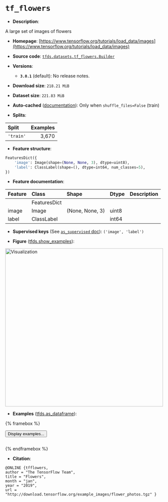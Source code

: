 <div itemscope itemtype="http://schema.org/Dataset">
  <div itemscope itemprop="includedInDataCatalog" itemtype="http://schema.org/DataCatalog">
    <meta itemprop="name" content="TensorFlow Datasets" />
  </div>
  <meta itemprop="name" content="tf_flowers" />
  <meta itemprop="description" content="A large set of images of flowers&#10;&#10;To use this dataset:&#10;&#10;```python&#10;import tensorflow_datasets as tfds&#10;&#10;ds = tfds.load(&#x27;tf_flowers&#x27;, split=&#x27;train&#x27;)&#10;for ex in ds.take(4):&#10;  print(ex)&#10;```&#10;&#10;See [the guide](https://www.tensorflow.org/datasets/overview) for more&#10;informations on [tensorflow_datasets](https://www.tensorflow.org/datasets).&#10;&#10;&lt;img src=&quot;https://storage.googleapis.com/tfds-data/visualization/fig/tf_flowers-3.0.1.png&quot; alt=&quot;Visualization&quot; width=&quot;500px&quot;&gt;&#10;&#10;" />
  <meta itemprop="url" content="https://www.tensorflow.org/datasets/catalog/tf_flowers" />
  <meta itemprop="sameAs" content="https://www.tensorflow.org/tutorials/load_data/images" />
  <meta itemprop="citation" content="@ONLINE {tfflowers,&#10;author = &quot;The TensorFlow Team&quot;,&#10;title = &quot;Flowers&quot;,&#10;month = &quot;jan&quot;,&#10;year = &quot;2019&quot;,&#10;url = &quot;http://download.tensorflow.org/example_images/flower_photos.tgz&quot; }" />
</div>

# `tf_flowers`


*   **Description**:

A large set of images of flowers

*   **Homepage**:
    [https://www.tensorflow.org/tutorials/load_data/images](https://www.tensorflow.org/tutorials/load_data/images)

*   **Source code**:
    [`tfds.datasets.tf_flowers.Builder`](https://github.com/tensorflow/datasets/tree/master/tensorflow_datasets/datasets/tf_flowers/tf_flowers_dataset_builder.py)

*   **Versions**:

    *   **`3.0.1`** (default): No release notes.

*   **Download size**: `218.21 MiB`

*   **Dataset size**: `221.83 MiB`

*   **Auto-cached**
    ([documentation](https://www.tensorflow.org/datasets/performances#auto-caching)):
    Only when `shuffle_files=False` (train)

*   **Splits**:

Split     | Examples
:-------- | -------:
`'train'` | 3,670

*   **Feature structure**:

```python
FeaturesDict({
    'image': Image(shape=(None, None, 3), dtype=uint8),
    'label': ClassLabel(shape=(), dtype=int64, num_classes=5),
})
```

*   **Feature documentation**:

Feature | Class        | Shape           | Dtype | Description
:------ | :----------- | :-------------- | :---- | :----------
        | FeaturesDict |                 |       |
image   | Image        | (None, None, 3) | uint8 |
label   | ClassLabel   |                 | int64 |

*   **Supervised keys** (See
    [`as_supervised` doc](https://www.tensorflow.org/datasets/api_docs/python/tfds/load#args)):
    `('image', 'label')`

*   **Figure**
    ([tfds.show_examples](https://www.tensorflow.org/datasets/api_docs/python/tfds/visualization/show_examples)):

<img src="https://storage.googleapis.com/tfds-data/visualization/fig/tf_flowers-3.0.1.png" alt="Visualization" width="500px">

*   **Examples**
    ([tfds.as_dataframe](https://www.tensorflow.org/datasets/api_docs/python/tfds/as_dataframe)):

<!-- mdformat off(HTML should not be auto-formatted) -->

{% framebox %}

<button id="displaydataframe">Display examples...</button>
<div id="dataframecontent" style="overflow-x:auto"></div>
<script>
const url = "https://storage.googleapis.com/tfds-data/visualization/dataframe/tf_flowers-3.0.1.html";
const dataButton = document.getElementById('displaydataframe');
dataButton.addEventListener('click', async () => {
  // Disable the button after clicking (dataframe loaded only once).
  dataButton.disabled = true;

  const contentPane = document.getElementById('dataframecontent');
  try {
    const response = await fetch(url);
    // Error response codes don't throw an error, so force an error to show
    // the error message.
    if (!response.ok) throw Error(response.statusText);

    const data = await response.text();
    contentPane.innerHTML = data;
  } catch (e) {
    contentPane.innerHTML =
        'Error loading examples. If the error persist, please open '
        + 'a new issue.';
  }
});
</script>

{% endframebox %}

<!-- mdformat on -->

*   **Citation**:

```
@ONLINE {tfflowers,
author = "The TensorFlow Team",
title = "Flowers",
month = "jan",
year = "2019",
url = "http://download.tensorflow.org/example_images/flower_photos.tgz" }
```


